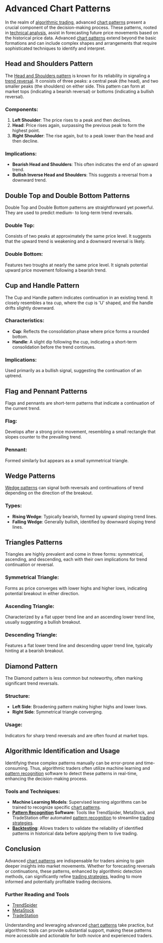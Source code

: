 # Advanced Chart Patterns

In the realm of [algorithmic trading](../a/algorithmic_trading.md), advanced [chart patterns](../c/chart_patterns.md) present a crucial component of the decision-making process. These patterns, rooted in [technical analysis](../t/technical_analysis.md), assist in forecasting future price movements based on the historical price data. Advanced [chart patterns](../c/chart_patterns.md) extend beyond the basic formations and can include complex shapes and arrangements that require sophisticated techniques to identify and interpret.

## Head and Shoulders Pattern

The [Head and Shoulders pattern](../h/head_and_shoulders_pattern.md) is known for its reliability in signaling a [trend reversal](../t/trend_reversal.md). It consists of three peaks: a central peak (the head), and two smaller peaks (the shoulders) on either side. This pattern can form at market tops (indicating a bearish reversal) or bottoms (indicating a bullish reversal).

### Components:
1. **Left Shoulder**: The price rises to a peak and then declines.
2. **Head**: Price rises again, surpassing the previous peak to form the highest point.
3. **Right Shoulder**: The rise again, but to a peak lower than the head and then decline.

### Implications:
- **Bearish Head and Shoulders**: This often indicates the end of an upward trend.
- **Bullish Inverse Head and Shoulders**: This suggests a reversal from a downward trend.

## Double Top and Double Bottom Patterns

Double Top and Double Bottom patterns are straightforward yet powerful. They are used to predict medium- to long-term trend reversals.

### Double Top:
Consists of two peaks at approximately the same price level. It suggests that the upward trend is weakening and a downward reversal is likely.

### Double Bottom:
Features two troughs at nearly the same price level. It signals potential upward price movement following a bearish trend.

## Cup and Handle Pattern

The Cup and Handle pattern indicates continuation in an existing trend. It closely resembles a tea cup, where the cup is 'U' shaped, and the handle drifts slightly downward.

### Characteristics:
- **Cup**: Reflects the consolidation phase where price forms a rounded bottom.
- **Handle**: A slight dip following the cup, indicating a short-term consolidation before the trend continues.

### Implications:
Used primarily as a bullish signal, suggesting the continuation of an uptrend.

## Flag and Pennant Patterns

Flags and pennants are short-term patterns that indicate a continuation of the current trend.

### Flag:
Develops after a strong price movement, resembling a small rectangle that slopes counter to the prevailing trend.

### Pennant:
Formed similarly but appears as a small symmetrical triangle.

## Wedge Patterns

[Wedge patterns](../w/wedge_patterns.md) can signal both reversals and continuations of trend depending on the direction of the breakout.

### Types:
- **Rising Wedge**: Typically bearish, formed by upward sloping trend lines.
- **Falling Wedge**: Generally bullish, identified by downward sloping trend lines.

## Triangles Patterns

Triangles are highly prevalent and come in three forms: symmetrical, ascending, and descending, each with their own implications for trend continuation or reversal.

### Symmetrical Triangle:
Forms as price converges with lower highs and higher lows, indicating potential breakout in either direction.

### Ascending Triangle:
Characterized by a flat upper trend line and an ascending lower trend line, usually suggesting a bullish breakout.

### Descending Triangle:
Features a flat lower trend line and descending upper trend line, typically hinting at a bearish breakout.

## Diamond Pattern

The Diamond pattern is less common but noteworthy, often marking significant trend reversals.

### Structure:
- **Left Side**: Broadening pattern making higher highs and lower lows.
- **Right Side**: Symmetrical triangle converging.

### Usage:
Indicators for sharp trend reversals and are often found at market tops.

## Algorithmic Identification and Usage

Identifying these complex patterns manually can be error-prone and time-consuming. Thus, algorithmic traders often utilize machine learning and [pattern recognition](../p/pattern_recognition.md) software to detect these patterns in real-time, enhancing the decision-making process.

### Tools and Techniques:
- **Machine Learning Models**: Supervised learning algorithms can be trained to recognize specific [chart patterns](../c/chart_patterns.md).
- **[Pattern Recognition](../p/pattern_recognition.md) Software**: Tools like TrendSpider, MetaStock, and TradeStation offer automated [pattern recognition](../p/pattern_recognition.md) to streamline [trading strategies](../t/trading_strategies.md).
- **[Backtesting](../b/backtesting.md)**: Allows traders to validate the reliability of identified patterns in historical data before applying them to live trading.

## Conclusion

Advanced [chart patterns](../c/chart_patterns.md) are indispensable for traders aiming to gain deeper insights into market movements. Whether for forecasting reversals or continuations, these patterns, enhanced by algorithmic detection methods, can significantly refine [trading strategies](../t/trading_strategies.md), leading to more informed and potentially profitable trading decisions.

### Further Reading and Tools

- [TrendSpider](https://trendspider.com)
- [MetaStock](https://www.metastock.com)
- [TradeStation](https://www.tradestation.com)

Understanding and leveraging advanced [chart patterns](../c/chart_patterns.md) take practice, but algorithmic tools can provide substantial support, making these patterns more accessible and actionable for both novice and experienced traders.